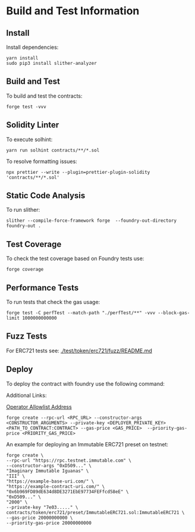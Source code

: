 # Build and Test Information

## Install

Install dependencies:

```
yarn install
sudo pip3 install slither-analyzer
```

## Build and Test

To build and test the contracts:

```
forge test -vvv
```

## Solidity Linter

To execute solhint:

```
yarn run solhint contracts/**/*.sol
```

To resolve formatting issues:

```
npx prettier --write --plugin=prettier-plugin-solidity 'contracts/**/*.sol'
```


## Static Code Analysis

To run slither:

```
slither --compile-force-framework forge  --foundry-out-directory foundry-out .
```

## Test Coverage

To check the test coverage based on Foundry tests use:

 ```
 forge coverage
 ```

## Performance Tests

To run tests that check the gas usage:

```
forge test -C perfTest --match-path "./perfTest/**" -vvv --block-gas-limit 1000000000000
```

## Fuzz Tests

For ERC721 tests see: [./test/token/erc721/fuzz/README.md](./test/token/erc721/fuzz/README.md)

## Deploy

To deploy the contract with foundry use the following command:

Additional Links: 

[Operator Allowlist Address](https://docs.immutable.com/docs/zkevm/products/minting/royalties/allowlist-spec/#operator-allowlist-values)
```
forge create --rpc-url <RPC_URL> --constructor-args <CONSTRUCTOR_ARGUMENTS> --private-key <DEPLOYER_PRIVATE_KEY> <PATH_TO_CONTRACT:CONTRACT> --gas-price <GAS_PRICE>  --priority-gas-price <PRIORITY_GAS_PRICE>
```

An example for deploying an Immutable ERC721 preset on testnet:

```
forge create \
--rpc-url "https://rpc.testnet.immutable.com" \
--constructor-args "0xD509..." \
"Imaginary Immutable Iguanas" \
"III" \
"https://example-base-uri.com/" \
"https://example-contract-uri.com/" \
"0x6b969FD89dE634d8DE3271EbE97734FEFfcd58eE" \
"0xD509..." \
"2000" \
--private-key "7e03....." \
contracts/token/erc721/preset/ImmutableERC721.sol:ImmutableERC721 \
--gas-price 20000000000 \
--priority-gas-price 20000000000

```
